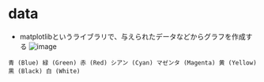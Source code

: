 # data
+ matplotlibというライブラリで、与えられたデータなどからグラフを作成する
![image](https://user-images.githubusercontent.com/97442619/203387859-3b524e30-13b1-41eb-b20e-6c9aa017919b.png)
```
青 (Blue) 緑 (Green) 赤 (Red) シアン (Cyan) マゼンタ (Magenta) 黄 (Yellow)	黒 (Black) 白 (White)
```
